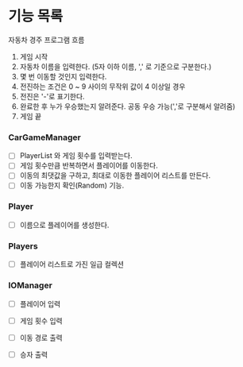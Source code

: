 # 기능 목록

자동차 경주 프로그램 흐름

1. 게임 시작
2. 자동차 이름을 입력한다. (5자 이하 이름, ',' 로 기준으로 구분한다.)
3. 몇 번 이동할 것인지 입력한다.
4. 전진하는 조건은 0 ~ 9 사이의 무작위 값이 4 이상일 경우
5. 전진은 '-'로 표기한다.
6. 완료한 후 누가 우승했는지 알려준다. 공동 우승 가능(','로 구분해서 알려줌)
7. 게임 끝

### CarGameManager
- [ ] PlayerList 와 게임 횟수를 입력받는다.
- [ ] 게임 횟수만큼 반복하면서 플레이어를 이동한다.
- [ ] 이동의 최댓값을 구하고, 최대로 이동한 플레이어 리스트를 만든다.
- [ ] 이동 가능한지 확인(Random) 기능.

### Player
- [ ] 이름으로 플레이어를 생성한다.

### Players
- [ ] 플레이어 리스트로 가진 일급 컬렉션

### IOManager
- [ ] 플레이어 입력
- [ ] 게임 횟수 입력
- [ ] 이동 경로 출력
- [ ] 승자 출력

